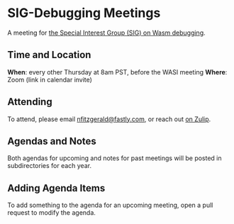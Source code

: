 # SIG-Debugging Meetings

A meeting for [the Special Interest Group (SIG) on Wasm
debugging](https://github.com/bytecodealliance/governance/blob/main/SIGs/SIG-debugging/proposal.md).

## Time and Location

**When**: every other Thursday at 8am PST, before the WASI meeting
**Where**: Zoom (link in calendar invite)

## Attending

To attend, please email <nfitzgerald@fastly.com>, or reach out [on
Zulip](https://bytecodealliance.zulipchat.com/#narrow/stream/369649-SIG-Debugging).

## Agendas and Notes

Both agendas for upcoming and notes for past meetings will be posted in
subdirectories for each year.

## Adding Agenda Items

To add something to the agenda for an upcoming meeting, open a pull request to
modify the agenda.
